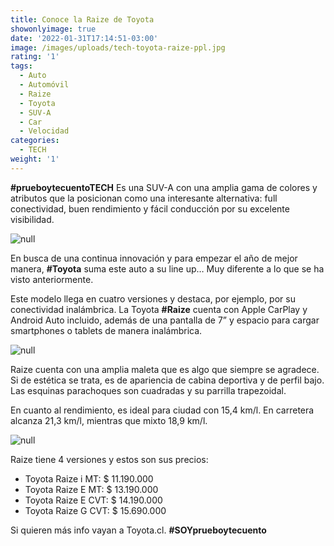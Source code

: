 ```yaml
---
title: Conoce la Raize de Toyota
showonlyimage: true
date: '2022-01-31T17:14:51-03:00'
image: /images/uploads/tech-toyota-raize-ppl.jpg
rating: '1'
tags:
  - Auto
  - Automóvil
  - Raize
  - Toyota
  - SUV-A
  - Car
  - Velocidad
categories:
  - TECH
weight: '1'
---
```

**\#prueboytecuentoTECH** Es una SUV-A con una amplia gama de colores y atributos que la posicionan como una interesante alternativa: full conectividad, buen rendimiento y fácil conducción por su excelente visibilidad.

<!--more-->

![null](/images/uploads/tech-toyota-raize-ppl.jpg)

En busca de una continua innovación y para empezar el año de mejor manera, **\#Toyota** suma este auto a su line up… Muy diferente a lo que se ha visto anteriormente.

Este modelo llega en cuatro versiones y destaca, por ejemplo, por su conectividad
 inalámbrica. La Toyota **\#Raize** cuenta con Apple CarPlay y Android Auto incluido,
 además de una pantalla de 7” y espacio para cargar smartphones o
 tablets de manera inalámbrica. 

![null](/images/uploads/tech-toyota-raize-2.jpg)

Raize cuenta con una amplia maleta que es algo que siempre se agradece. Si de estética se trata, es de apariencia de cabina deportiva y de perfil bajo. Las esquinas parachoques son cuadradas y su parrilla trapezoidal.

En cuanto al rendimiento, es ideal para ciudad con 15,4 km/l. En carretera alcanza 21,3 km/l, mientras que mixto 18,9 km/l.

![null](/images/uploads/tech-toyota-raize-3.jpg)

Raize tiene 4 versiones y estos son sus precios:

* Toyota Raize i MT: $ 11.190.000
* Toyota Raize E MT: $ 13.190.000
* Toyota Raize E CVT: $ 14.190.000
* Toyota Raize G CVT: $ 15.690.000

Si quieren más info vayan a Toyota.cl. **\#SOYprueboytecuento**
